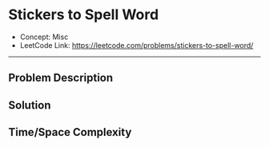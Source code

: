 # Stickers to Spell Word

- Concept: Misc
- LeetCode Link: https://leetcode.com/problems/stickers-to-spell-word/

---

## Problem Description

## Solution

## Time/Space Complexity

